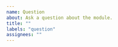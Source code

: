 ```yaml
---
name: Question
about: Ask a question about the module.
title: ""
labels: "question"
assignees: ""
---
```


<!-- **IMPORTANT!**
Please make sure to look for an answer to your question in our documentation and the documentation before asking a question here.

If you have a general question regarding the module use Discord `modules` channel. Thanks!

Nuxt Discord: https://discord.nuxtjs.org/
Documentation: https://nuxt-directus.netlify.app/
-->
